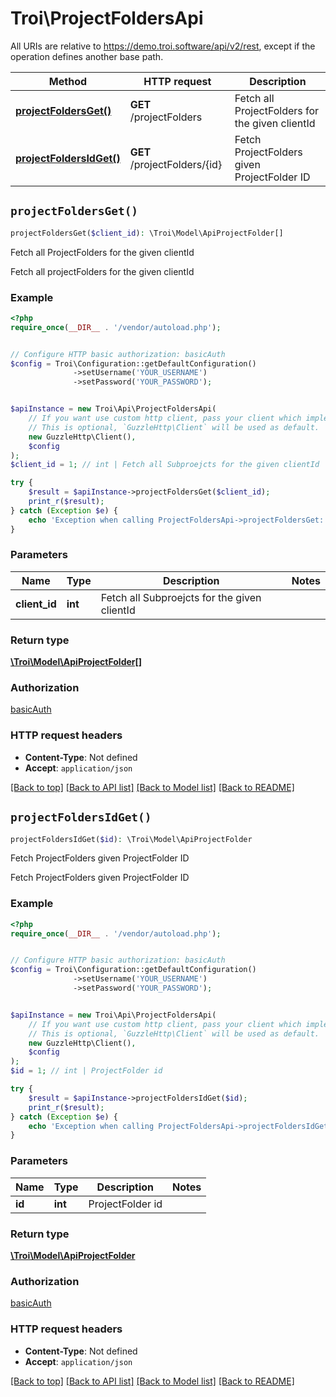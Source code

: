 # Troi\ProjectFoldersApi

All URIs are relative to https://demo.troi.software/api/v2/rest, except if the operation defines another base path.

| Method | HTTP request | Description |
| ------------- | ------------- | ------------- |
| [**projectFoldersGet()**](ProjectFoldersApi.md#projectFoldersGet) | **GET** /projectFolders | Fetch all ProjectFolders for the given clientId |
| [**projectFoldersIdGet()**](ProjectFoldersApi.md#projectFoldersIdGet) | **GET** /projectFolders/{id} | Fetch ProjectFolders given ProjectFolder ID |


## `projectFoldersGet()`

```php
projectFoldersGet($client_id): \Troi\Model\ApiProjectFolder[]
```

Fetch all ProjectFolders for the given clientId

Fetch all projectFolders for the given clientId

### Example

```php
<?php
require_once(__DIR__ . '/vendor/autoload.php');


// Configure HTTP basic authorization: basicAuth
$config = Troi\Configuration::getDefaultConfiguration()
              ->setUsername('YOUR_USERNAME')
              ->setPassword('YOUR_PASSWORD');


$apiInstance = new Troi\Api\ProjectFoldersApi(
    // If you want use custom http client, pass your client which implements `GuzzleHttp\ClientInterface`.
    // This is optional, `GuzzleHttp\Client` will be used as default.
    new GuzzleHttp\Client(),
    $config
);
$client_id = 1; // int | Fetch all Subproejcts for the given clientId

try {
    $result = $apiInstance->projectFoldersGet($client_id);
    print_r($result);
} catch (Exception $e) {
    echo 'Exception when calling ProjectFoldersApi->projectFoldersGet: ', $e->getMessage(), PHP_EOL;
}
```

### Parameters

| Name | Type | Description  | Notes |
| ------------- | ------------- | ------------- | ------------- |
| **client_id** | **int**| Fetch all Subproejcts for the given clientId | |

### Return type

[**\Troi\Model\ApiProjectFolder[]**](../Model/ApiProjectFolder.md)

### Authorization

[basicAuth](../../README.md#basicAuth)

### HTTP request headers

- **Content-Type**: Not defined
- **Accept**: `application/json`

[[Back to top]](#) [[Back to API list]](../../README.md#endpoints)
[[Back to Model list]](../../README.md#models)
[[Back to README]](../../README.md)

## `projectFoldersIdGet()`

```php
projectFoldersIdGet($id): \Troi\Model\ApiProjectFolder
```

Fetch ProjectFolders given ProjectFolder ID

Fetch ProjectFolders given ProjectFolder ID

### Example

```php
<?php
require_once(__DIR__ . '/vendor/autoload.php');


// Configure HTTP basic authorization: basicAuth
$config = Troi\Configuration::getDefaultConfiguration()
              ->setUsername('YOUR_USERNAME')
              ->setPassword('YOUR_PASSWORD');


$apiInstance = new Troi\Api\ProjectFoldersApi(
    // If you want use custom http client, pass your client which implements `GuzzleHttp\ClientInterface`.
    // This is optional, `GuzzleHttp\Client` will be used as default.
    new GuzzleHttp\Client(),
    $config
);
$id = 1; // int | ProjectFolder id

try {
    $result = $apiInstance->projectFoldersIdGet($id);
    print_r($result);
} catch (Exception $e) {
    echo 'Exception when calling ProjectFoldersApi->projectFoldersIdGet: ', $e->getMessage(), PHP_EOL;
}
```

### Parameters

| Name | Type | Description  | Notes |
| ------------- | ------------- | ------------- | ------------- |
| **id** | **int**| ProjectFolder id | |

### Return type

[**\Troi\Model\ApiProjectFolder**](../Model/ApiProjectFolder.md)

### Authorization

[basicAuth](../../README.md#basicAuth)

### HTTP request headers

- **Content-Type**: Not defined
- **Accept**: `application/json`

[[Back to top]](#) [[Back to API list]](../../README.md#endpoints)
[[Back to Model list]](../../README.md#models)
[[Back to README]](../../README.md)
